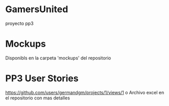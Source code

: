 # GamersUnited
proyecto pp3
# Mockups
Disponibls en la carpeta 'mockups' del repositorio
# PP3 User Stories
https://github.com/users/germandgm/projects/1/views/1
o
Archivo excel en el repositorio con mas detalles
